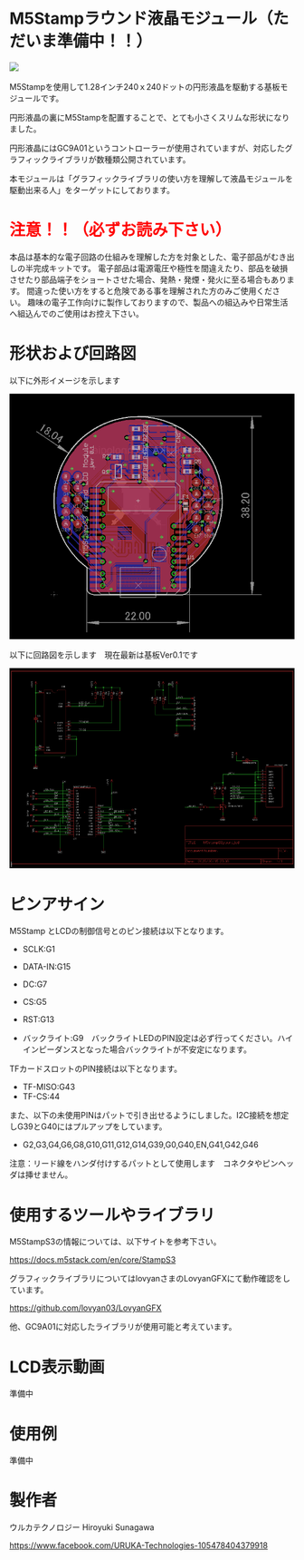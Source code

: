 # M5Stampラウンド液晶モジュール（ただいま準備中！！）

![](gaiken.jpg)

M5Stampを使用して1.28インチ240ｘ240ドットの円形液晶を駆動する基板モジュールです。

円形液晶の裏にM5Stampを配置することで、とても小さくスリムな形状になりました。

円形液晶にはGC9A01というコントローラーが使用されていますが、対応したグラフィックライブラリが数種類公開されています。

本モジュールは「グラフィックライブラリの使い方を理解して液晶モジュールを駆動出来る人」をターゲットにしております。


# <span style="color: red;">注意！！（必ずお読み下さい）</span>

本品は基本的な電子回路の仕組みを理解した方を対象とした、電子部品がむき出しの半完成キットです。
電子部品は電源電圧や極性を間違えたり、部品を破損させたり部品端子をショートさせた場合、発熱・発煙・発火に至る場合もあります。
間違った使い方をすると危険である事を理解された方のみご使用ください。
趣味の電子工作向けに製作しておりますので、製品への組込みや日常生活へ組込んでのご使用はお控え下さい。



# 形状および回路図

以下に外形イメージを示します

![](pcb_image.png)



以下に回路図を示します　現在最新は基板Ver0.1です

![](schematic.png)





# ピンアサイン

M5Stamp とLCDの制御信号とのピン接続は以下となります。

- SCLK:G1

- DATA-IN:G15

- DC:G7

- CS:G5

- RST:G13

- バックライト:G9　バックライトLEDのPIN設定は必ず行ってください。ハイインピーダンスとなった場合バックライトが不安定になります。

TFカードスロットのPIN接続は以下となります。

- TF-MISO:G43
- TF-CS:44

また、以下の未使用PINはパットで引き出せるようにしました。I2C接続を想定しG39とG40にはプルアップをしています。

- G2,G3,G4,G6,G8,G10,G11,G12,G14,G39,G0,G40,EN,G41,G42,G46

  

注意：リード線をハンダ付けするパットとして使用します　コネクタやピンヘッダは挿せません。


# 使用するツールやライブラリ

M5StampS3の情報については、以下サイトを参考下さい。

https://docs.m5stack.com/en/core/StampS3

グラフィックライブラリについてはlovyanさまのLovyanGFXにて動作確認をしています。

https://github.com/lovyan03/LovyanGFX

他、GC9A01に対応したライブラリが使用可能と考えています。



# LCD表示動画

準備中




# 使用例

準備中





# 製作者

ウルカテクノロジー
Hiroyuki Sunagawa

https://www.facebook.com/URUKA-Technologies-105478404379918